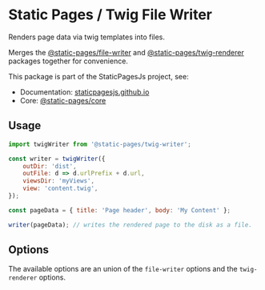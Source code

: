 # Static Pages / Twig File Writer

Renders page data via twig templates into files.

Merges the [@static-pages/file-writer](https://www.npmjs.com/package/@static-pages/file-writer) and [@static-pages/twig-renderer](https://www.npmjs.com/package/@static-pages/twig-renderer) packages together for convenience.

This package is part of the StaticPagesJs project, see:
- Documentation: [staticpagesjs.github.io](https://staticpagesjs.github.io/)
- Core: [@static-pages/core](https://www.npmjs.com/package/@static-pages/core)

## Usage

```js
import twigWriter from '@static-pages/twig-writer';

const writer = twigWriter({
	outDir: 'dist',
	outFile: d => d.urlPrefix + d.url,
	viewsDir: 'myViews',
	view: 'content.twig',
});

const pageData = { title: 'Page header', body: 'My Content' };

writer(pageData); // writes the rendered page to the disk as a file.
```

## Options
The available options are an union of the `file-writer` options and the `twig-renderer` options.
